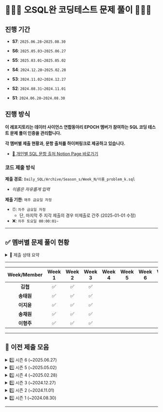 # 👨🏻‍💻 오SQL완 코딩테스트 문제 풀이 🧑🏻‍💻
## 진행 기간
- **S7**: `2025.06.28~2025.08.30`

- **S6**: `2025.05.03~2025.06.27`

- **S5**: `2025.03.01~2025.05.02`

- **S4**: `2024.12.28~2025.02.28`

- **S3**: `2024.11.02~2024.12.27` 
  
- **S2**: `2024.08.31~2024.11.01` 
  
- **S1**: `2024.06.28~2024.08.30`


## 진행 방식
**이 레포지토리는 데이터 사이언스 연합동아리 EPOCH 멤버가 참여하는 SQL 코딩 테스트 문제 풀이 인증을 관리합니다.**

**각 멤버별 제출 현황과, 문항 출처를 하이퍼링크로 제공하고 있습니다.**

- [🔗 개인별 SQL 문항 출처 Notion Page 바로가기](https://www.notion.so/SQL-acf9c7bf40a741d3b3b72a1948211162?pvs=4#dcf6897b17414111a3feabc02f1cd563)


### 코드 제출 방식
**제출 경로**: `Daily_SQL/Archive/Season_s/Week_N/이름_problem_k.sql`
   - *이름은 자유롭게 입력*
  
**제출 기한**: `매주 금요일 자정`
   - ⏰: `차주 금요일 자정`
     - 단, 마지막 주 지각 제출의 경우 미제출로 간주 (2025-01-01 수정)
   - ❌: `차주 토요일 00:00:01~`
---

## ✅ 멤버별 문제 풀이 현황
<details>
  <summary> 🌈 제출 상태 요약</summary>
  <div markdown="1">
  
  ---

- **제출 완료**: ✅
- **지각 제출**: ⏰
- **미제출**: ❌
- [🐖 저금통 현황 확인하기](https://tartan-text-a3d.notion.site/SQL-acf9c7bf40a741d3b3b72a1948211162?pvs=4)
  
  </div>
  </details>

---

| Week/Member | Week 1 | Week 2 | Week 3 | Week 4 | Week 5 | Week 6 | Week 7 | Week 8 | Week 9 |
| :---------: | :----: | :----: | :----: | :----: | :----: | :----: | :----: | :----: | :----: |
|   **김협**   |    ✅   |    ✅  |    ✅  |        |        |        |        |        |        |
|  **송태원**   |   ✅    |   ✅   |   ✅   |        |        |        |        |        |        |
|  **이지윤**   |   ✅    |   ✅   |   ✅   |        |        |        |        |        |        |
|  **송채원**   |   ✅    |   ✅   |   ✅   |        |        |        |        |        |        |
|  **이형주**   |   ✅    |   ✅   |   ✅   |        |        |        |        |        |        |


---
## 🧩 이전 제출 모음
<details>
  <summary> 1️⃣ 시즌 6 (~2025.06.27)</summary>
  <div markdown="1">
  
| Week/Member | Week 1 | Week 2 | Week 3 | Week 4 | Week 5 | Week 6 | Week 7 | Week 8 |
| :---------: | :----: | :----: | :----: | :----: | :----: | :----: | :----: | :----: |
|   **김협**   |   ✅   |    ✅  |    ✅   |    ✅   |    ✅  |    ✅   |    ✅  |    ✅   |
|  **서정원**   |  ⏰    |   ✅   |   ✅    |   ✅    |   ✅   |   ✅    |   ✅   |   ✅    |
|  **송태원**   |  ✅    |   ✅   |   ⏰    |   ✅    |   ✅   |   ✅    |   ✅   |   ✅    |
|  **이지윤**   |  ✅    |   ✅   |   ✅    |   ✅    |   ✅   |   ✅    |   ✅   |   ✅    |
|  **송채원**   |  ✅    |   ✅   |   ✅    |   ✅    |   ✅   |   ✅    |   ✅   |   ✅    |
|  **이형주**   |  ✅    |   ✅   |   ✅    |   ✅    |   ✅   |   ✅    |   ✅   |   ⏰    |
|  **한우림**   |  ✅    |   ✅   |   ✅    |   ✅    |   ✅   |   ✅    |   ✅   |   ✅    |

  
  </div>
</details>

<details>
  <summary> 1️⃣ 시즌 5 (~2025.05.02)</summary>
  <div markdown="1">
  
| Week/Member | Week 1 | Week 2 | Week 3 | Week 4 | Week 5 | Week 6 | Week 7 | Week 8 | Week 9 |
|:-----------:|:------:|:------:|:------:|:------:|:------:|:------:|:------:|:------:|:------:|
| **김협**      |   ✅  |    ✅   |    ✅   |   ✅   |    ✅  |    ✅  |   ✅   |   ✅    |   ✅   |
| **나송주**     |   ✅  |   ✅    |   ✅    |  ✅    |   ✅   |   ✅   |  ✅    |  ✅     |  ✅    |
| **송태원**     |   ✅  |   ✅    |   ❌    |   ⏰   |   ✅   |   ✅   |  ✅    |  ✅     |  ✅    |
| **송채원**     |   ✅  |   ✅    |   ✅    |  ⏰    |   ✅   |   ✅   |  ✅    |  ✅     |  ⏰    |
| **이지윤**     |   ✅  |   ✅    |   ✅    |  ✅    |   ✅   |   ✅   |  ✅    |  ✅     |  ✅    |
| **이형주**     |   ✅  |   ✅    |   ✅    |  ✅    |   ✅   |   ✅   |  ✅    |  ✅     |  ✅    |
| **전상택**     |   ✅  |   ✅    |   ✅    |  ✅    |   ✅   |   ✅   |  ✅    |  ✅     |  ✅    |
| **정기헌**     |   ✅  |   ✅    |   ✅    |  ✅    |   ✅   |   ✅   |  ❌    |  ✅     |  ❌    |

  
  </div>
</details>

<details>
  <summary> 1️⃣ 시즌 4 (~2025.02.28)</summary>
  <div markdown="1">
  
| Week/Member | Week 1 | Week 2 | Week 3 | Week 4 | Week 5 | Week 6 | Week 7 | Week 8 | Week 9 |
|:-----------:|:------:|:------:|:------:|:------:|:------:|:------:|:------:|:------:|:------:|
| **강윤석**     |  ✅  |    ⏰   |   ✅   |   ✅  |   ✅   |   ✅   |   ✅   |   ✅   |   ✅  |
| **김협**       |  ✅  |    ✅   |   ✅   |   ✅  |   ✅   |   ✅   |   ✅   |   ✅   |   ✅  |
| **서정원**     |  ✅  |    ✅   |   ✅   |   ✅  |   ✅   |   ✅   |   ⏰   |   ✅   |   ✅  |
| **송태원**     |  ✅  |    ✅   |   ✅   |   ✅  |   ✅   |   ✅   |   ✅   |   ✅   |   ✅  |
| **신성현**     |  ✅  |    ✅   |   ✅   |   ⏰  |   ✅   |   ✅   |   ❌   |   ❌   |   ❌  |
| **안가현**     |  ✅  |    ✅   |   ✅   |   ✅  |   ✅   |   ✅   |   ⏰   |   ✅   |   ✅  |
| **이지윤**     |  ✅  |    ✅   |   ✅   |   ✅  |   ✅   |   ✅   |   ✅   |   ✅   |   ✅  |
| **전상택**     |  ✅  |    ✅   |   ✅   |   ⏰  |   ✅   |   ✅   |   ✅   |   ✅   |   ✅  |
| **정다희**     |  ✅  |    ✅   |   ✅   |   ✅  |   ✅   |   ✅   |   ✅   |   ✅   |   ✅  |

  
  </div>
</details>

<details>
  <summary> 1️⃣ 시즌 3 (~2024.12.27)</summary>
  <div markdown="1">
  
| Week/Member | Week 1 | Week 2 | Week 3 | Week 4 | Week 5 | Week 6 | Week 7 | Week 8 |
|:-----------:|:------:|:------:|:------:|:------:|:------:|:------:|:------:|:------:|
| **강윤석**     |   ✅   |    ✅    |    ✅   |   ✅   |    ✅    |    ✅    |    ✅   |    ✅   |
| **김협**       |   ✅   |    ✅    |    ✅   |   ✅   |   ✅     |    ✅    |    ✅   |    ✅   |
| **송태원**     |   ✅   |    ✅    |    ✅   |   ✅   |    ✅    |    ✅    |    ✅   |    ✅   |
| **신성현**     |   ✅   |    ✅    |    ✅   |   ✅   |    ✅    |    ⏰    |    ✅   |    ✅   |
| **안가현**     |   ✅   |    ✅    |    ✅   |   ✅   |    ⏰    |    ✅    |    ✅   |    ✅   |
| **이승섭**     |   ⏰   |    ✅    |    ✅   |   ✅   |    ✅    |    ✅    |    ⏰   |    ✅   |
| **이준호**     |   ✅   |    ✅    |    ✅   |   ✅   |    ✅    |    ✅    |    ❌   |    ⏰   |
| **이지윤**     |   ✅   |    ✅    |    ✅   |   ✅   |    ✅    |    ✅    |    ✅   |    ✅   |
| **전상택**     |   ✅   |    ✅    |    ✅   |   ✅   |    ⏰    |    ✅    |    ✅   |    ✅   |
| **정다희**     |   ✅   |    ✅    |    ✅   |   ✅   |    ✅    |    ✅    |    ✅   |    ✅   |

  
  </div>
</details>

<details>
  <summary> 1️⃣ 시즌 2 (~2024.11.01)</summary>
  <div markdown="1">
  
| Week/Member | Week 1 | Week 2 | Week 3 | Week 4 | Week 5 | Week 6 | Week 7 | Week 8 | Week 9 
|:---------:|:------:|:------:|:------:|:------:|:------:|:------:|:------:|:------:|:------:
| **강윤석**    |   ✅  |   ✅   |  ✅ | ✅ |   ✅  |  ✅   |  ✅   |  ✅   |  ✅
| **김동민**    |   ✅  |   ✅   |  ✅ | ✅ |   ❌  |  ❌    | ❌   |  ✅   |  ✅
| **김동준**    |   ✅  |   ✅   |  ✅ | ✅ |   ✅  |  ✅  |   ✅   |  ✅   |  ✅
| **김협**      |   ✅  |   ✅  |  ✅ | ✅ |   ✅   |  ✅  |   ✅  |  ✅   |   ✅
| **박형준**      | ✅    | ✅   |  ✅  | ✅ |  ✅  | ✅   |   ✅   |  ✅   |  ✅
| **신성현**      | ❌    | ✅    | ✅  | ✅ |  ✅  | ✅   |   ✅   |  ✅   |  ✅
| **안가현**    |   ✅  |   ✅   |  ✅ | ✅ |   ✅  |  ✅   |  ✅   |  ✅   |  ✅
| **염수지**    |   ✅  |   ✅   |  ✅ | ✅ |   ✅  |  ✅   |  ✅   |  ✅   |  ✅
| **이승섭**    |   ✅  |   ✅   |  ✅ | ✅ |   ✅  |  ✅   |  ✅   |  ✅   |  ✅
| **이주원**    |   ✅  |   ✅   |  ✅ | ✅ |   ✅  |  ⏰   |  ✅   |  ✅   |  ✅
| **이준호**    |   ✅  |   ✅   |  ✅ | ✅ |   ✅  |  ✅   |  ✅   |  ✅   |  ✅
| **이지윤**    |   ✅  |   ✅   |  ✅ | ✅ |   ✅  |  ✅   |  ✅   |  ✅   |  ✅
| **전상택**    |   ✅  |   ❌   |  ✅ | ✅ |   ✅  |  ⏰   |  ✅   |  ✅   |  ✅
| **조윤빈**    |   ✅  |   ✅   |  ✅ | ✅ |   ✅  |  ✅   |  ✅   |  ✅   |  ✅

  
  </div>
</details>


<details>
  <summary> 1️⃣ 시즌 1 (~2024.08.30)</summary>
  <div markdown="1">
  
  | Week/Member | Week 1 | Week 2 | Week 3 | Week 4 | Week 5 | Week 6 | Week 7 | Week 8 | Week 9 |
|:---------:|:------:|:------:|:------:|:------:|:------:|:------:|:------:|:------:|:------:|
| **강윤석**    | ✅    | ✅    | ✅    | ✅    | ✅    | ✅    | ✅    | ✅    | ✅    |
| **김동민**    | ✅    | ✅    | ✅    | ✅    | ✅    | ✅    | ✅    | ❌    | ✅    |
| **김협**      | ✅    | ✅    | ✅    | ✅    | ✅    | ✅    | ✅    | ✅    | ✅    |
| **송태원**    | ✅    | ✅    | ✅    | ✅    | ✅    | ✅    | ✅    | ✅    | ✅    |
| **안가현**    | ✅    | ✅    | ✅    | ✅    | ✅    | ✅    | ❌    | ✅    | ✅    |
| **염수지**    | ✅    | ❌    | ✅    | ✅    | ✅    | ✅    | ✅    | ✅    | ✅    |
| **이준호**    | ✅    | ✅    | ✅    | ✅    | ✅    | ✅    | ✅    | ✅    | ✅    |
| **이지윤**    | ✅    | ✅    | ✅    | ✅    | ✅    | ✅    | ✅    | ✅    | ✅    |
| **전상택**    | ✅    | ✅    | ✅    | ✅    | ⏰    | ✅    | ✅    | ⏰    | ✅    |

  
  </div>
</details>

---



